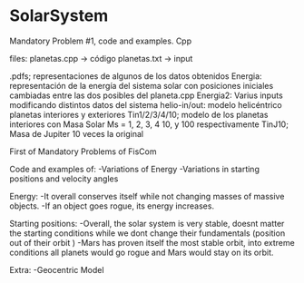 # SolarSystem
Mandatory Problem #1, code and examples. Cpp


files:
planetas.cpp -> código
planetas.txt -> input

.pdfs; representaciones de algunos de los datos obtenidos
Energia: representación de la energía del sistema solar con posiciones iniciales cambiadas entre las dos posibles del planeta.cpp
Energia2: Varius inputs modificando distintos datos del sistema
helio-in/out: modelo helicéntrico planetas interiores y exteriores
Tin1/2/3/4/10; modelo de los planetas interiores con Masa Solar Ms = 1, 2, 3, 4 10, y 100 respectivamente
TinJ10; Masa de Jupiter 10 veces la original



First of Mandatory Problems of FisCom

Code and examples of:
-Variations of Energy
-Variations in starting positions and velocity angles

Energy:
-It overall conserves itself while not changing masses of massive objects.
-If an object goes rogue, its energy increases.

Starting positions:
-Overall, the solar system is very stable, doesnt matter the starting conditions while we dont change their fundamentals (position out of their orbit )
-Mars has proven itself the most stable orbit, into extreme conditions all planets would go rogue and Mars would stay on its orbit.

Extra:
-Geocentric Model

